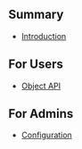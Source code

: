 ## Summary

* [Introduction](README.md)

## For Users

* [Object API](Docs/API.md)

## For Admins
* [Configuration](Docs/Configuration.md)

